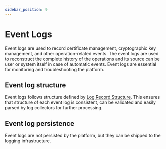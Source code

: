 ```yaml
---
sidebar_position: 9
---
```


# Event Logs

Event logs are used to record certificate management, cryptographic key management, and other operation-related events. The event logs are used to reconstruct the complete history of the operations and its source can be user or system itself in case of automatic events. Event logs are essential for monitoring and troubleshooting the platform.

## Event log structure

Event logs follows structure defined by [Log Record Structure](log-record-structure.md). This ensures that structure of each event log is consistent, can be validated and easily parsed by log collectors for further processing.

## Event log persistence

Event logs are not persisted by the platform, but they can be shipped to the logging infrastructure.
